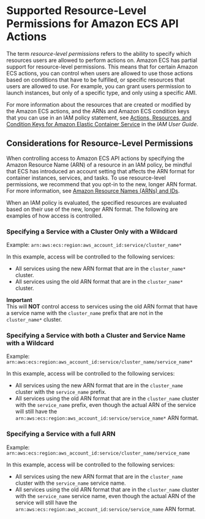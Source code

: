 # Supported Resource\-Level Permissions for Amazon ECS API Actions<a name="ecs-supported-iam-actions-resources"></a>

The term *resource\-level permissions* refers to the ability to specify which resources users are allowed to perform actions on\. Amazon ECS has partial support for resource\-level permissions\. This means that for certain Amazon ECS actions, you can control when users are allowed to use those actions based on conditions that have to be fulfilled, or specific resources that users are allowed to use\. For example, you can grant users permission to launch instances, but only of a specific type, and only using a specific AMI\.

For more information about the resources that are created or modified by the Amazon ECS actions, and the ARNs and Amazon ECS condition keys that you can use in an IAM policy statement, see [Actions, Resources, and Condition Keys for Amazon Elastic Container Service](https://docs.aws.amazon.com/IAM/latest/UserGuide/list_amazonelasticcontainerservice.html) in the *IAM User Guide*\.

## Considerations for Resource\-Level Permissions<a name="rlp-considerations"></a>

When controlling access to Amazon ECS API actions by specifying the Amazon Resource Name \(ARN\) of a resource in an IAM policy, be mindful that ECS has introduced an account setting that affects the ARN format for container instances, services, and tasks\. To use resource\-level permissions, we recommend that you opt\-in to the new, longer ARN format\. For more information, see [Amazon Resource Names \(ARNs\) and IDs](ecs-account-settings.md#ecs-resource-ids)\.

When an IAM policy is evaluated, the specified resources are evaluated based on their use of the new, longer ARN format\. The following are examples of how access is controlled\.

### Specifying a Service with a Cluster Only with a Wildcard<a name="rlp-example1"></a>

Example: `arn:aws:ecs:region:aws_account_id:service/cluster_name*`

In this example, access will be controlled to the following services:
+ All services using the new ARN format that are in the `cluster_name*` cluster\.
+ All services using the old ARN format that are in the `cluster_name*` cluster\.

**Important**  
This will **NOT** control access to services using the old ARN format that have a service name with the `cluster_name` prefix that are not in the `cluster_name*` cluster\.

### Specifying a Service with both a Cluster and Service Name with a Wildcard<a name="rlp-example2"></a>

Example: `arn:aws:ecs:region:aws_account_id:service/cluster_name/service_name*`

In this example, access will be controlled to the following services:
+ All services using the new ARN format that are in the `cluster_name` cluster with the `service_name` prefix\.
+ All services using the old ARN format that are in the `cluster_name` cluster with the `service_name` prefix, even though the actual ARN of the service will still have the `arn:aws:ecs:region:aws_account_id:service/service_name*` ARN format\.

### Specifying a Service with a full ARN<a name="rlp-example3"></a>

Example: `arn:aws:ecs:region:aws_account_id:service/cluster_name/service_name`

In this example, access will be controlled to the following services:
+ All services using the new ARN format that are in the `cluster_name` cluster with the `service_name` service name\.
+ All services using the old ARN format that are in the `cluster_name` cluster with the `service_name` service name, even though the actual ARN of the service will still have the `arn:aws:ecs:region:aws_account_id:service/service_name` ARN format\.